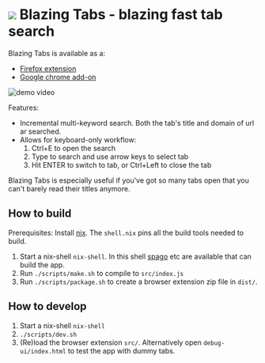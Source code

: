 <h1>
<img src="https://github.com/smatting/blazing-tabs/raw/main/src/logo.svg">
Blazing Tabs - blazing fast tab search
</h1>

Blazing Tabs is available as a:

- [Firefox extension](https://todo)
- [Google chrome add-on](https://todo)

![demo video](https://github.com/smatting/blazing-tabs/raw/main/assets/workflow-demo.gif)

Features:

- Incremental multi-keyword search. Both the tab's title and domain of url ar searched.
- Allows for keyboard-only workflow:
    1. Ctrl+E to open the search
    2. Type to search and use arrow keys to select tab
    3. Hit ENTER to switch to tab, or Ctrl+Left to close the tab
    
Blazing Tabs is especially useful if you've got so many tabs open that you can't barely read their titles anymore.

## How to build

Prerequisites: Install [nix](https://nixos.org/). The `shell.nix` pins all the build tools needed to build.

1. Start a nix-shell `nix-shell`. In this shell [spago](https://github.com/purescript/spago) etc are available that can build the app.
2. Run `./scripts/make.sh` to compile to `src/index.js`
3. Run `./scripts/package.sh` to create a browser extension zip file in `dist/`.

## How to develop

1. Start a nix-shell `nix-shell`
2. `./scripts/dev.sh`
3. (Re)load the browser extension `src/`. Alternatively open `debug-ui/index.html` to test the app with dummy tabs.

